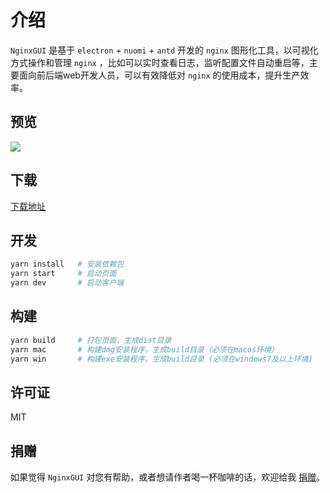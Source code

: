 # 介绍
`NginxGUI` 是基于 `electron` + `nuomi` + `antd` 开发的 `nginx` 图形化工具，以可视化方式操作和管理 `nginx`
，比如可以实时查看日志，监听配置文件自动重启等，主要面向前后端web开发人员，可以有效降低对 `nginx` 的使用成本，提升生产效率。

## 预览
![](https://github.com/yinjiazeng/NginxGUI/blob/master/assets/preview.gif)

## 下载
[下载地址](https://github.com/yinjiazeng/NginxGUI/releases)

## 开发
```sh
yarn install   # 安装依赖包
yarn start     # 启动页面
yarn dev       # 启动客户端
```

## 构建
```sh
yarn build     # 打包页面，生成dist目录
yarn mac       # 构建dmg安装程序，生成build目录（必须在macos环境）
yarn win       # 构建exe安装程序，生成build目录 (必须在windows7及以上环境)
```

## 许可证
MIT

## 捐赠
如果觉得 `NginxGUI` 对您有帮助，或者想请作者喝一杯咖啡的话，欢迎给我 [捐赠](https://github.com/yinjiazeng/donate)。
